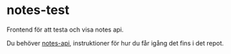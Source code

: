 # notes-test
Frontend för att testa och visa notes api.

Du behöver [notes-api](https://github.com/jensnti/notes), instruktioner för hur du får igång det fins i det repot.
